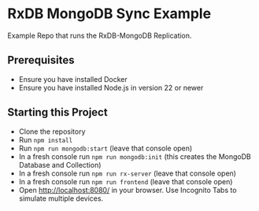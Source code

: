 # RxDB MongoDB Sync Example

Example Repo that runs the RxDB-MongoDB Replication.

## Prerequisites

- Ensure you have installed Docker
- Ensure you have installed Node.js in version 22 or newer


## Starting this Project

- Clone the repository
- Run `npm install`
- Run `npm run mongodb:start` (leave that console open)
- In a fresh console run `npm run mongodb:init` (this creates the MongoDB Database and Collection)
- In a fresh console run `npm run rx-server` (leave that console open)
- In a fresh console run `npm run frontend` (leave that console open)
- Open [http://localhost:8080/](http://localhost:8080/) in your browser. Use Incognito Tabs to simulate multiple devices.
